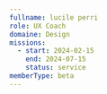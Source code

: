 ```yaml
---
fullname: lucile perri
role: UX Coach
domaine: Design
missions:
  - start: 2024-02-15
    end: 2024-07-15
    status: service
memberType: beta
---
```


